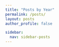 ```yaml
---
title: "Posts by Year"
permalink: /posts/
layout: posts
author_profile: false

sidebar:
  nav: sidebar-posts
---
```

